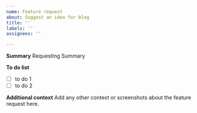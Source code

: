 ```yaml
---
name: Feature request
about: Suggest an idea for blog
title: ''
labels: ''
assignees: ''

---
```


**Summary**
Requesting Summary

**To do list**
- [ ] to do 1
- [ ] to do 2

**Additional context**
Add any other context or screenshots about the feature request here.
